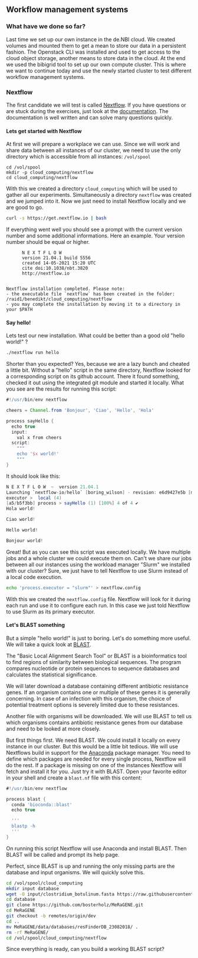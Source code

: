 ## Workflow management systems

### What have we done so far?

Last time we set up our own instance in the de.NBI cloud.
We created volumes and mounted them to get a mean to store our data in a persistent fashion.
The Openstack CLI was installed and used to get access to the cloud object storage, another means to store data in the cloud.
At the end we used the bibigrid tool to set up our own compute cluster.
This is where we want to continue today and use the newly started cluster to test different workflow management systems.

### Nextflow

The first candidate we will test is called [Nextflow](https://www.nextflow.io/). If you have questions or are stuck during the exercises, just look
at the [documentation](https://www.nextflow.io/docs/latest/index.html). The documentation is well written and can solve many questions quickly.

#### Lets get started with Nextflow

At first we will prepare a workplace we can use. Since we will work and share data between all instances of our cluster, we need to use the only 
directory which is accessible from all instances: `/vol/spool`

```shell
cd /vol/spool
mkdir -p cloud_computing/nextflow
cd cloud_computing/nextflow
```
With this we created a directory `cloud_computing` which will be used to gather all our experiments. Simultaneously a directory `nextflow`
was created and we jumped into it. Now we just need to install Nextflow locally and we are good to go.

```bash
curl -s https://get.nextflow.io | bash
```
If everything went well you should see a prompt with the current version number and some additional informations.
Here an example. Your version number should be equal or higher.

```
      N E X T F L O W
      version 21.04.1 build 5556
      created 14-05-2021 15:20 UTC 
      cite doi:10.1038/nbt.3820
      http://nextflow.io


Nextflow installation completed. Please note:
- the executable file `nextflow` has been created in the folder: /raid1/benedikt/cloud_computing/nextflow
- you may complete the installation by moving it to a directory in your $PATH
```

#### Say hello!
Lets test our new installation. What could be better than a good old "hello world!" ?

```bash
./nextflow run hello
```
Shorter than you expected? Yes, because we are a lazy bunch and cheated a little bit. Without a "hello" script in the same directory,
Nextflow looked for a corresponding script on its github account. There it found something, checked it out using the integrated git module and started it locally. What you see are the results for running this script:

```groovy
#!/usr/bin/env nextflow

cheers = Channel.from 'Bonjour', 'Ciao', 'Hello', 'Hola'

process sayHello {
  echo true
  input: 
    val x from cheers
  script:
    """
    echo '$x world!'
    """
}

```
It should look like this:

```groovy
N E X T F L O W  ~  version 21.04.1
Launching `nextflow-io/hello` [boring_wilson] - revision: e6d9427e5b [master]
executor >  local (4)
[a5/b5f3bb] process > sayHello (1) [100%] 4 of 4 ✔
Hola world!

Ciao world!

Hello world!

Bonjour world!
```
Great! But as you can see this script was executed locally. We have multiple jobs and a whole cluster we could execute them on. Can't we share our jobs 
between all our instances using the workload manager "Slurm" we installed with our cluster? Sure, we just have to tell Nextflow to use Slurm instead 
of a local code execution. 

```bash
echo 'process.executor = "slurm"' > nextflow.config
```

With this we created the `nextflow.config` file. Nextflow will look for it during each run and use it to configure each run.
In this case we just told Nextflow to use Slurm as its primary executor. 

#### Let's BLAST something  

But a simple "hello world!" is just to boring. Let's do something more useful. We will take a quick look at [BLAST](https://blast.ncbi.nlm.nih.gov/Blast.cgi).

The "Basic Local Alignment Search Tool" or BLAST is a bioinformatics tool to find regions of similarity between biological sequences. 
The program compares nucleotide or protein sequences to sequence databases and calculates the statistical significance.

We will later download a database containing different antibiotic resistance genes. If an organism contains one or multiple of these genes 
it is generally concerning. In case of an infection with this organism, the choice of potential treatment options is severely limited due to these resistances. 

Another file with organisms will be downloaded. We will use BLAST to tell us which organisms contains antibiotic resistance genes from our database and need to be looked at more closely. 

But first things first. We need BLAST. We could install it locally on every instance in our cluster. But this would be a little bit tedious. We will use Nextflows build in support for the [Anaconda](https://www.anaconda.com/products/individual) package manager. You need to define which packages are needed for every single process, Nextflow will do the rest. If a package is missing on one of the instances Nextflow will fetch and install it for you. Just try it with BLAST. Open your favorite editor in your shell and create a `blast.nf` file with this content:

```groovy
#!/usr/bin/env nextflow

process blast {
  conda 'bioconda::blast'
  echo true

  '''
  blastp -h    
  '''
}
```
On running this script Nextflow will use Anaconda and install BLAST. Then BLAST will be called and prompt its help page. 

Perfect, since BLAST is up and running the only missing parts are the database and input organisms. We will quickly solve this.

```bash
cd /vol/spool/cloud_computing
mkdir input database
wget -O input/clostridium_botulinum.fasta https://raw.githubusercontent.com/bosterholz/MeRaGENE/dev/data/test_data/genome/clostridium_botulinum.fasta
cd database
git clone https://github.com/bosterholz/MeRaGENE.git
cd MeRaGENE
git checkout -b remotes/origin/dev
cd ..
mv MeRaGENE/data/databases/resFinderDB_23082018/ .
rm -rf MeRaGENE/
cd /vol/spool/cloud_computing/nextflow
```
Since everything is ready, can you build a working BLAST script?

